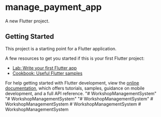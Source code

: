 # manage_payment_app

A new Flutter project.

## Getting Started

This project is a starting point for a Flutter application.

A few resources to get you started if this is your first Flutter project:

- [Lab: Write your first Flutter app](https://docs.flutter.dev/get-started/codelab)
- [Cookbook: Useful Flutter samples](https://docs.flutter.dev/cookbook)

For help getting started with Flutter development, view the
[online documentation](https://docs.flutter.dev/), which offers tutorials,
samples, guidance on mobile development, and a full API reference.
"# WorkshopManagementSystem" 
"# WorkshopManagementSystem" 
"# WorkshopManagementSystem" 
#   W o r k s h o p M a n a g e m e n t S y s t e m  
 #   W o r k s h o p M a n a g e m e n t S y s t e m  
 #   W o r k s h o p M a n a g e m e n t S y s t e m  
 